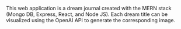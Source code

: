 This web application is a dream journal created with the MERN stack (Mongo DB, Express, React, and Node JS).
Each dream title can be visualized using the OpenAI API to generate the corresponding image.
